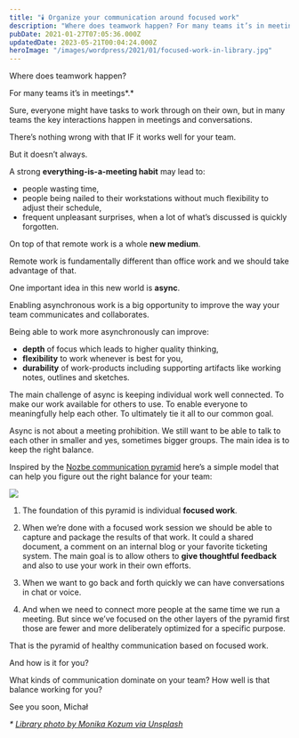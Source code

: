 ```yaml
---
title: "🕯️ Organize your communication around focused work"
description: "Where does teamwork happen? For many teams it’s in meetings. Sure, everyone might have tasks to work through on their own, but in many teams the key interactions happen in meetings and conversation..."
pubDate: 2021-01-27T07:05:36.000Z
updatedDate: 2023-05-21T00:04:24.000Z
heroImage: "/images/wordpress/2021/01/focused-work-in-library.jpg"
---
```

Where does teamwork happen?

For many teams it’s in meetings*.*

Sure, everyone might have tasks to work through on their own,
but in many teams the key interactions happen in meetings and
conversations.

There’s nothing wrong with that IF it works well for your
team.

But it doesn’t always.​

A strong **everything-is-a-meeting habit** may lead to:

* people wasting time,
* people being nailed to their workstations without much
  flexibility to adjust their schedule,
* frequent unpleasant surprises, when a lot of what’s
  discussed is quickly forgotten.

On top of that remote work is a whole **new medium**.

Remote work is fundamentally different than office work and we
should take advantage of that.

One important idea in this new world is **async**.

Enabling asynchronous work is a big opportunity to improve the
way your team communicates and collaborates.

Being able to work more asynchronously can improve:

* **depth** of focus which leads to higher quality
  thinking,
* **flexibility** to work whenever is best for you,
* **durability** of work-products including
  supporting artifacts like working notes, outlines and
  sketches.

The main challenge of async is keeping individual work well
connected. To make our work available for others to use. To
enable everyone to meaningfully help each other. To ultimately
tie it all to our common goal.

Async is not about a meeting prohibition. We still want to be
able to talk to each other in smaller and yes, sometimes bigger
groups. The main idea is to keep the right balance.

Inspired by the [Nozbe communication pyramid](https://nozbe.com/blog/communication-pyramid/?ref=localhost) here’s a simple model that can help you figure out the
right balance for your team:

![](/images/2022/06/pyramid-of-healthy-comm.jpg)

1) The foundation of this pyramid is individual
**focused work**.

2) When we’re done with a focused work session we should be able
to capture and package the results of that work. It could a
shared document, a comment on an internal blog or your favorite
ticketing system. The main goal is to allow others to
**give thoughtful feedback** and also to use your
work in their own efforts.

3) When we want to go back and forth quickly we can have
conversations in chat or voice.

4) And when we need to connect more people at the same time we
run a meeting. But since we’ve focused on the other layers of
the pyramid first those are fewer and more deliberately
optimized for a specific purpose.

That is the pyramid of healthy communication based on focused
work.

And how is it for you?

What kinds of communication dominate on your team? How well is
that balance working for you?

See you soon, Michał

*\*
[Library photo by Monika Kozum via Unsplash](https://unsplash.com/@berlinboudoir?ref=localhost)*